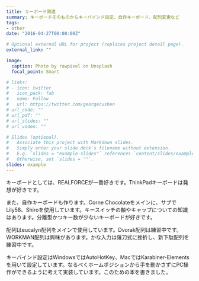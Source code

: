 ```yaml
---
title: キーボード関連
summary: キーボードそのものからキーバインド設定、自作キーボード、配列変更など
tags:
- other
date: "2016-04-27T00:00:00Z"

# Optional external URL for project (replaces project detail page).
external_link: ""

image:
  caption: Photo by rawpixel on Unsplash
  focal_point: Smart

# links:
# - icon: twitter
#   icon_pack: fab
#   name: Follow
#   url: https://twitter.com/georgecushen
# url_code: ""
# url_pdf: ""
# url_slides: ""
# url_video: ""

# Slides (optional).
#   Associate this project with Markdown slides.
#   Simply enter your slide deck's filename without extension.
#   E.g. `slides = "example-slides"` references `content/slides/example-slides.md`.
#   Otherwise, set `slides = ""`.
slides: example
---
```


キーボードとしては、REALFORCEが一番好きです。ThinkPadキーボードは発想が好きです。

また、自作キーボードも作ります。Corne Chocolateをメインに、サブでLily58、Shiroを使用しています。キースイッチの軸やキャップについての知識はあります。分離型かつキー数が少ないキーボードが好きです。

配列はeucalyn配列をメインで使用しています。Dvorak配列は練習中です。WORKMAN配列は興味があります。かな入力は薙刀式に挫折し、新下駄配列を練習中です。

キーバインド設定はWindowsではAutoHotKey、MacではKarabiner-Elementsを用いて設定しています。なるべくホームポジションから手を動かさずにPC操作ができるように考えて実装しています。このための本を書きました。

